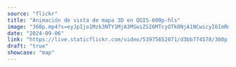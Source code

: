 ```yaml
---
source: "flickr"
title: "Animación de vista de mapa 3D en QGIS-600p-hls"
image: "360p.mp4?s=eyJpIjo1Mzk3NTY1MjA3MSwiZSI6MTcyOTk0NjA1NCwicyI6ImRmYjg2ZjNiOThmY2JmY2U2NzM0MTA0Y2Y1ODM2ZmEwMzFlZDRiYjkiLCJ2IjoxfQ.mp4"
date: "2024-09-06"
link: "https://live.staticflickr.com/video/53975652071/d3bb774578/360p.mp4?s=eyJpIjo1Mzk3NTY1MjA3MSwiZSI6MTcyOTk0NjA1NCwicyI6ImRmYjg2ZjNiOThmY2JmY2U2NzM0MTA0Y2Y1ODM2ZmEwMzFlZDRiYjkiLCJ2IjoxfQ"
draft: "true"
showcase: "map"
---
```

